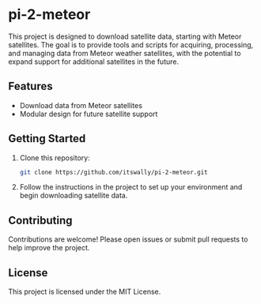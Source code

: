 # pi-2-meteor

This project is designed to download satellite data, starting with Meteor satellites. The goal is to provide tools and scripts for acquiring, processing, and managing data from Meteor weather satellites, with the potential to expand support for additional satellites in the future.

## Features
- Download data from Meteor satellites
- Modular design for future satellite support

## Getting Started
1. Clone this repository:
   ```bash
   git clone https://github.com/itswally/pi-2-meteor.git
   ```
2. Follow the instructions in the project to set up your environment and begin downloading satellite data.

## Contributing
Contributions are welcome! Please open issues or submit pull requests to help improve the project.

## License
This project is licensed under the MIT License.
